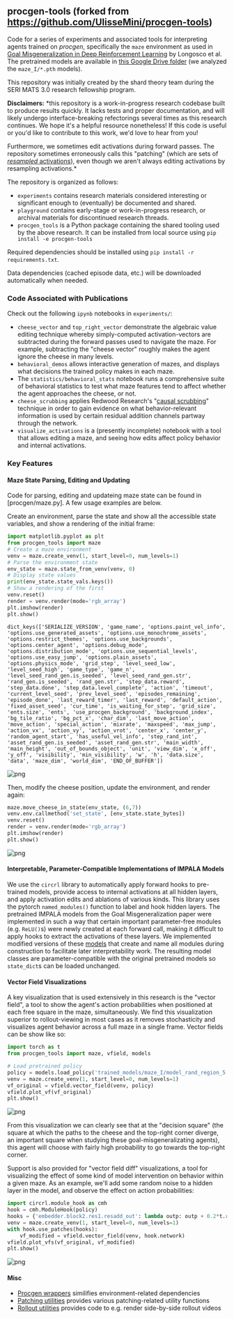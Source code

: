 ## procgen-tools (forked from https://github.com/UlisseMini/procgen-tools)

Code for a series of experiments and associated tools for interpreting
agents trained on _procgen_, specifically the `maze` environment as used
in [Goal Misgeneralization in Deep Reinforcement
Learning](https://arxiv.org/abs/2105.14111) by Longosco et al. The
pretrained models are available in [this Google Drive
folder](https://drive.google.com/drive/folders/1Ig7bzRlieyYFcdKL_PM-guSWR8WryDOL?usp=sharing)
(we analyzed the `maze_I/*.pth` models).

This repository was initially created by the shard theory team during the SERI MATS 3.0 research fellowship program.

**Disclaimers:** *this repository is a work-in-progress research codebase
built to produce results quickly. It lacks tests and proper
documentation, and will likely undergo interface-breaking refectorings
several times as this research continues. We hope it's a helpful
resource nonetheless! If this code is useful or you'd like to contribute
to this work, we'd love to hear from you! 

Furthermore, we sometimes edit activations during forward passes. The
repository sometimes erroneously calls this "patching" (which are sets
of [_resampled_ activations](https://www.alignmentforum.org/posts/xh85KbTFhbCz7taD4/how-to-think-about-activation-patching)), even though we aren't always editing
activations by resampling activations.*

The repository is organized as follows:
- `experiments` contains research materials considered interesting or significant enough to (eventually) be documented and shared.
- `playground` contains early-stage or work-in-progress research, or archival materials for discontinued research threads.
- `procgen_tools` is a Python package containing the shared tooling used by the above research.  It can be installed from local source using `pip install -e procgen-tools`

Required dependencies should be installed using `pip install -r requirements.txt`.  

Data dependencies (cached episode data, etc.) will be downloaded
automatically when needed. 

### Code Associated with Publications

Check out the following `ipynb` notebooks in `experiments/`:
- `cheese_vector` and `top_right_vector` demonstrate the algebraic value
  editing technique whereby simply-computed activation-vectors are subtracted
  during the forward passes used to navigate the maze. For example, subtracting the "cheese vector" roughly
  makes the agent ignore the cheese in many levels.
- `behavioral_demos` allows interactive generation of mazes, and
  displays what decisions the trained policy makes in each maze.
- The `statistics/behavioral_stats` notebook runs a comprehensive suite
  of behavioral statistics to test what maze features tend to affect
  whether the agent approaches the cheese, or not.
- `cheese_scrubbing` applies Redwood Research's "[causal scrubbing](https://www.alignmentforum.org/posts/JvZhhzycHu2Yd57RN/causal-scrubbing-a-method-for-rigorously-testing)"
  technique in order to gain evidence on what behavior-relevant information is
  used by certain residual addition
  channels partway through the network. 
- `visualize_activations` is a (presently incomplete) notebook with a
  tool that allows editing a maze, and seeing how edits affect policy
  behavior and internal activations. 


### Key Features

#### Maze State Parsing, Editing and Updating

Code for parsing, editing and updateing maze state can be found in [procgen/maze.py].  A few usage examples are below.

Create an environment, parse the state and show all the accessible state variables, and show a rendering of the initial frame:


```python
import matplotlib.pyplot as plt
from procgen_tools import maze
# Create a maze environment
venv = maze.create_venv(1, start_level=0, num_levels=1)
# Parse the environment state
env_state = maze.state_from_venv(venv, 0)
# Display state values
print(env_state.state_vals.keys())
# Show a rendering of the first
venv.reset()
render = venv.render(mode='rgb_array')
plt.imshow(render)
plt.show()
```

    dict_keys(['SERIALIZE_VERSION', 'game_name', 'options.paint_vel_info', 'options.use_generated_assets', 'options.use_monochrome_assets', 'options.restrict_themes', 'options.use_backgrounds', 'options.center_agent', 'options.debug_mode', 'options.distribution_mode', 'options.use_sequential_levels', 'options.use_easy_jump', 'options.plain_assets', 'options.physics_mode', 'grid_step', 'level_seed_low', 'level_seed_high', 'game_type', 'game_n', 'level_seed_rand_gen.is_seeded', 'level_seed_rand_gen.str', 'rand_gen.is_seeded', 'rand_gen.str', 'step_data.reward', 'step_data.done', 'step_data.level_complete', 'action', 'timeout', 'current_level_seed', 'prev_level_seed', 'episodes_remaining', 'episode_done', 'last_reward_timer', 'last_reward', 'default_action', 'fixed_asset_seed', 'cur_time', 'is_waiting_for_step', 'grid_size', 'ents.size', 'ents', 'use_procgen_background', 'background_index', 'bg_tile_ratio', 'bg_pct_x', 'char_dim', 'last_move_action', 'move_action', 'special_action', 'mixrate', 'maxspeed', 'max_jump', 'action_vx', 'action_vy', 'action_vrot', 'center_x', 'center_y', 'random_agent_start', 'has_useful_vel_info', 'step_rand_int', 'asset_rand_gen.is_seeded', 'asset_rand_gen.str', 'main_width', 'main_height', 'out_of_bounds_object', 'unit', 'view_dim', 'x_off', 'y_off', 'visibility', 'min_visibility', 'w', 'h', 'data.size', 'data', 'maze_dim', 'world_dim', 'END_OF_BUFFER'])



    
![png](README_files/README_1_5.png)
    


Then, modify the cheese position, update the environment, and render again:


```python
maze.move_cheese_in_state(env_state, (6,7))
venv.env.callmethod('set_state', [env_state.state_bytes])
venv.reset()
render = venv.render(mode='rgb_array')
plt.imshow(render)
plt.show()
```


    
![png](README_files/README_3_0.png)
    


#### Interpretable, Parameter-Compatible Implementations of IMPALA Models

We use the `circrl` library to automatically apply forward hooks to pre-trained models, provide access to internal activations at all hidden layers, and apply activation edits and ablations of various kinds.  This library uses the pytorch `named_modules()` function to label and hook hidden layers.  The pretrained IMPALA models from the Goal Misgeneralization paper were implemented in such a way that certain important parameter-free modules (e.g. `ReLU()`s) were newly created at each forward call, making it difficult to apply hooks to extract the activations of these layers.  We implemented modified versions of these [models](procgen_tools/models.py) that create and name all modules during construction to facilitate later interpretability work.  The resulting model classes are parameter-compatible with the original pretrained models so `state_dict`s can be loaded unchanged.

#### Vector Field Visualizations

A key visualization that is used extensively in this research is the "vector field", a tool to show the agent's action probabilities when positioned at each free square in the maze, simultaneously.  We find this visualization superior to rollout-viewing in most cases as it removes stochasticity and visualizes agent behavior across a full maze in a single frame.  Vector fields can be show like so:


```python
import torch as t
from procgen_tools import maze, vfield, models

# Load pretrained policy
policy = models.load_policy('trained_models/maze_I/model_rand_region_5.pth', 15, t.device('cpu'))
venv = maze.create_venv(1, start_level=0, num_levels=1)
vf_original = vfield.vector_field(venv, policy)
vfield.plot_vf(vf_original)
plt.show()
```


    
![png](README_files/README_5_0.png)
    


From this visualization we can clearly see that at the "decision square" (the square at which the paths to the cheese and the top-right corner diverge, an important square when studying these goal-misgeneralizating agents), this agent will choose with fairly high probability to go towards the top-right corner.

Support is also provided for "vector field diff" visualizations, a tool for visualizing the effect of some kind of model intervention  on behavior within a given maze.  As an example, we'll add some random noise to a hidden layer in the model, and observe the effect on action probabilities:


```python
import circrl.module_hook as cmh
hook = cmh.ModuleHook(policy)
hooks = {'embedder.block2.res1.resadd_out': lambda outp: outp + 0.2*t.randn_like(outp)}
venv = maze.create_venv(1, start_level=0, num_levels=1)
with hook.use_patches(hooks):
    vf_modified = vfield.vector_field(venv, hook.network)
vfield.plot_vfs(vf_original, vf_modified)
plt.show()
```


    
![png](README_files/README_7_0.png)
    



#### Misc
- [Procgen wrappers](procgen_tools/procgen_wrappers.py) similifies environment-related dependencies
- [Patching utilities](procgen_tools/patch_utils.py) provides various patching-related utility functions
- [Rollout utilities](procgen_tools/rollout_utils.py) provides code to e.g. render side-by-side rollout videos
